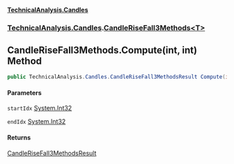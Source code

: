 #### [TechnicalAnalysis.Candles](TechnicalAnalysis.Candles.md 'TechnicalAnalysis.Candles')
### [TechnicalAnalysis.Candles](TechnicalAnalysis.Candles.md#TechnicalAnalysis.Candles 'TechnicalAnalysis.Candles').[CandleRiseFall3Methods&lt;T&gt;](CandleRiseFall3Methods_T_.md 'TechnicalAnalysis.Candles.CandleRiseFall3Methods<T>')

## CandleRiseFall3Methods<T>.Compute(int, int) Method

```csharp
public TechnicalAnalysis.Candles.CandleRiseFall3MethodsResult Compute(int startIdx, int endIdx);
```
#### Parameters

<a name='TechnicalAnalysis.Candles.CandleRiseFall3Methods_T_.Compute(int,int).startIdx'></a>

`startIdx` [System.Int32](https://docs.microsoft.com/en-us/dotnet/api/System.Int32 'System.Int32')

<a name='TechnicalAnalysis.Candles.CandleRiseFall3Methods_T_.Compute(int,int).endIdx'></a>

`endIdx` [System.Int32](https://docs.microsoft.com/en-us/dotnet/api/System.Int32 'System.Int32')

#### Returns
[CandleRiseFall3MethodsResult](CandleRiseFall3MethodsResult.md 'TechnicalAnalysis.Candles.CandleRiseFall3MethodsResult')